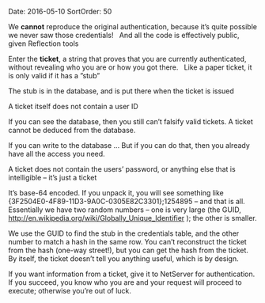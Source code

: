 Date: 2016-05-10
SortOrder: 50

We **cannot** reproduce the original authentication, because it’s quite possible we never saw those credentials!   And all the code is effectively public, given Reflection tools

Enter the **ticket**, a string that proves that you are currently authenticated, without revealing who you are or how you got there.   Like a paper ticket, it is only valid if it has a ”stub”

The stub is in the database, and is put there when the ticket is issued

A ticket itself does not contain a user ID

If you can see the database, then you still can’t falsify valid tickets. A ticket cannot be deduced from the database.

If you can write to the database ... But if you can do that, then you already have all the access you need.

A ticket does not contain the users’ password, or anything else that is intelligible – it’s just a ticket

It’s base-64 encoded. If you unpack it, you will see something like {3F2504E0-4F89-11D3-9A0C-0305E82C3301};1254895 – and that is all. Essentially we have two random numbers – one is very large (the GUID, <http://en.wikipedia.org/wiki/Globally_Unique_Identifier> ); the other is smaller.

We use the GUID to find the stub in the credentials table, and the other number to match a hash in the same row. You can’t reconstruct the ticket from the hash (one-way street!), but you can get the hash from the ticket. By itself, the ticket doesn’t tell you anything useful, which is by design.

If you want information from a ticket, give it to NetServer for authentication. If you succeed, you know who you are and your request will proceed to execute; otherwise you’re out of luck.
